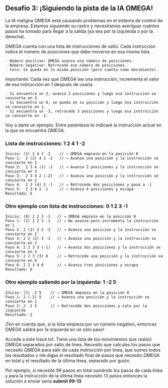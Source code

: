 ## Desafío 3: ¡Siguiendo la pista de la IA ΩMEGA!

La IA maligna ΩMEGA está causando problemas en el sistema de control de la empresa. Estamos siguiendo su rastro y necesitamos averiguar cuántos pasos ha tomado para llegar a la salida (ya sea por la izquierda o por la derecha).

ΩMEGA cuenta con una lista de instrucciones de salto. Cada instrucción indica el número de posiciones que debe moverse en esa misma lista.

```
· Número positivo: ΩMEGA avanza ese número de posiciones.
· Número negativo: Retrocede ese número de posiciones.
· Cero: Se queda en la misma posición (pero cuenta como movimiento).
```

Importante: Cada vez que ΩMEGA lee una instrucción, incrementa el valor de esa instrucción en 1 después de usarla.

```
· Si encuentra un 2, avanza 2 posiciones y luego esa instrucción se convierte en 3.
· Si encuentra un 0, se queda en su posición y luego esa instrucción se convierte en 1.
· Si encuentra un -3, retrocede 3 posiciones y luego esa instrucción se convierte en -2.
```

Voy a darte un ejemplo. Entre paréntesis te indicaré la instrucción actual en la que se encuentra ΩMEGA.

### Lista de instrucciones: 1 2 4 1 -2

```
Inicio: (1) 2 4 1 -2    // → ΩMEGA empieza en la posición 0
Paso 1:  2 (2) 4 1 -2   // → Avanza una posición y la instrucción se convierte en 2
Paso 2:  2 3 4 (1) -2   // → Avanza 2 posiciones y la instrucción se convierte en 3
Paso 3:  2 3 4 2 (-2)   // → Avanza una posición y la instrucción se convierte en 2
Paso 4:  2 3 (4) 2 -1   // → Retrocede dos posiciones y pasa a -1
Paso 5:  2 3 4 2 -1     // → Avanza 4 posiciones y escapa
Resultado: 5
```

### Otro ejemplo con lista de instrucciones: 0 1 2 3 -1

```
Inicio: (0) 1 2 3 -1   // → ΩMEGA empieza en la posición 0
Paso 1: (1) 1 2 3 -1   // → No avanza pero incrementa la instrucción en 1
Paso 2: 2 (1) 2 3 -1   // → Avanza una posición y la instrucción se convierte en 2
Paso 3: 2 2 (2) 3 -1   // → Avanza una posición y la instrucción se convierte en 2
Paso 4: 2 2 3 3 (-1)   // → Avanza dos posiciones y la instrucción se convierte en 3
Paso 5: 2 2 3 (3) 0    // → Retrocede una posición y la instrucción se convierte en 0
Paso 6: 2 2 3 4 0      // → Avanza tres posiciones y escapa
Resultado: 6
```

### Otro ejemplo saliendo por la izquierda: 1 -2 5

```
Inicio: (1) -2 5    // → ΩMEGA empieza en la posición 0
Paso 1: 2 (-2) 5    // → Avanza una posición y la instrucción se convierte en 1
Paso 2: 2 -1 5      // → Retrocede dos posiciones y sale por la izquierda
Resultado: 2
```

¡Ten en cuenta que, si la lista empieza por un número negativo, entonces ΩMEGA saldrá por la izquierda en un sólo paso!

Accede a este trace.txt. Tiene una lista de los movimientos que realizó ΩMEGA separados por salto de línea. Necesito que calcules los pasos que necesito ΩMEGA para salir de cada instrucción por línea, que sumes todos los resultados y me digas el resultado final de pasos que necesito ΩMEGA en total y el resultado de la última línea, separado por guión.

Por ejemplo, si necesitó 99 pasos en total sumándo los pasos de cada línea y para la instrucción de la última línea necesitó 13 pasos entonces la solución a enviar sería **submit 99-13**
